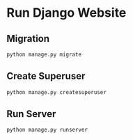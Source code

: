 
# Run Django Website

## Migration

```bash
python manage.py migrate
```

## Create Superuser

```bash
python manage.py createsuperuser
```

## Run Server

```bash
python manage.py runserver
```
